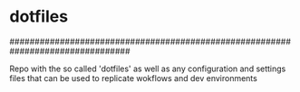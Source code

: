 # dotfiles

################################################################################

Repo with the so called 'dotfiles' as well as any configuration and settings
files that can be used to replicate wokflows and dev environments
